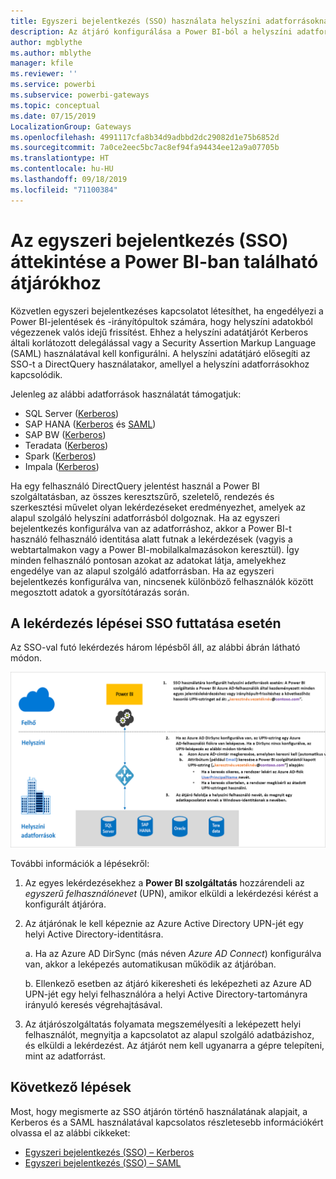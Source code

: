 ```yaml
---
title: Egyszeri bejelentkezés (SSO) használata helyszíni adatforrásoknál
description: Az átjáró konfigurálása a Power BI-ból a helyszíni adatforrásokba történő egyszeri bejelentkezés (SSO) engedélyezéséhez.
author: mgblythe
ms.author: mblythe
manager: kfile
ms.reviewer: ''
ms.service: powerbi
ms.subservice: powerbi-gateways
ms.topic: conceptual
ms.date: 07/15/2019
LocalizationGroup: Gateways
ms.openlocfilehash: 4991117cfa8b34d9adbbd2dc29082d1e75b6852d
ms.sourcegitcommit: 7a0ce2eec5bc7ac8ef94fa94434ee12a9a07705b
ms.translationtype: HT
ms.contentlocale: hu-HU
ms.lasthandoff: 09/18/2019
ms.locfileid: "71100384"
---
```

# <a name="overview-of-single-sign-on-sso-for-gateways-in-power-bi"></a>Az egyszeri bejelentkezés (SSO) áttekintése a Power BI-ban található átjárókhoz

Közvetlen egyszeri bejelentkezéses kapcsolatot létesíthet, ha engedélyezi a Power BI-jelentések és -irányítópultok számára, hogy helyszíni adatokból végezzenek valós idejű frissítést. Ehhez a helyszíni adatátjárót Kerberos általi korlátozott delegálással vagy a Security Assertion Markup Language (SAML) használatával kell konfigurálni. A helyszíni adatátjáró elősegíti az SSO-t a DirectQuery használatakor, amellyel a helyszíni adatforrásokhoz kapcsolódik.

Jelenleg az alábbi adatforrások használatát támogatjuk:

* SQL Server ([Kerberos](service-gateway-sso-kerberos.md))
* SAP HANA ([Kerberos](service-gateway-sso-kerberos.md) és [SAML](service-gateway-sso-saml.md))
* SAP BW ([Kerberos](service-gateway-sso-kerberos.md))
* Teradata ([Kerberos](service-gateway-sso-kerberos.md))
* Spark ([Kerberos](service-gateway-sso-kerberos.md))
* Impala ([Kerberos](service-gateway-sso-kerberos.md))

Ha egy felhasználó DirectQuery jelentést használ a Power BI szolgáltatásban, az összes keresztszűrő, szeletelő, rendezés és szerkesztési művelet olyan lekérdezéseket eredményezhet, amelyek az alapul szolgáló helyszíni adatforrásból dolgoznak. Ha az egyszeri bejelentkezés konfigurálva van az adatforráshoz, akkor a Power BI-t használó felhasználó identitása alatt futnak a lekérdezések (vagyis a webtartalmakon vagy a Power BI-mobilalkalmazásokon keresztül). Így minden felhasználó pontosan azokat az adatokat látja, amelyekhez engedélye van az alapul szolgáló adatforrásban. Ha az egyszeri bejelentkezés konfigurálva van, nincsenek különböző felhasználók között megosztott adatok a gyorsítótárazás során.

## <a name="query-steps-when-running-sso"></a>A lekérdezés lépései SSO futtatása esetén

Az SSO-val futó lekérdezés három lépésből áll, az alábbi ábrán látható módon.

![Az SSO-lekérdezés lépései](media/service-gateway-sso-overview/sso-query-steps.png)

További információk a lépésekről:

1. Az egyes lekérdezésekhez a **Power BI szolgáltatás** hozzárendeli az *egyszerű felhasználónevet* (UPN), amikor elküldi a lekérdezési kérést a konfigurált átjáróra.

2. Az átjárónak le kell képeznie az Azure Active Directory UPN-jét egy helyi Active Directory-identitásra.

   a.  Ha az Azure AD DirSync (más néven *Azure AD Connect*) konfigurálva van, akkor a leképezés automatikusan működik az átjáróban.

   b.  Ellenkező esetben az átjáró kikeresheti és leképezheti az Azure AD UPN-jét egy helyi felhasználóra a helyi Active Directory-tartományra irányuló keresés végrehajtásával.

3. Az átjárószolgáltatás folyamata megszemélyesíti a leképezett helyi felhasználót, megnyitja a kapcsolatot az alapul szolgáló adatbázishoz, és elküldi a lekérdezést. Az átjárót nem kell ugyanarra a gépre telepíteni, mint az adatforrást.

## <a name="next-steps"></a>Következő lépések

Most, hogy megismerte az SSO átjárón történő használatának alapjait, a Kerberos és a SAML használatával kapcsolatos részletesebb információkért olvassa el az alábbi cikkeket:

* [Egyszeri bejelentkezés (SSO) – Kerberos](service-gateway-sso-kerberos.md)
* [Egyszeri bejelentkezés (SSO) – SAML](service-gateway-sso-saml.md)
